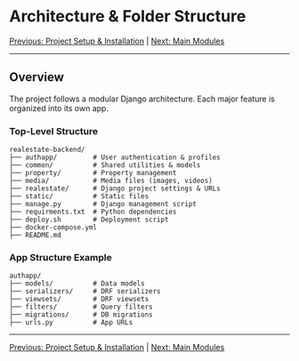 # Architecture & Folder Structure

[Previous: Project Setup & Installation](./02-setup.md) | [Next: Main Modules](./04-modules.md)

---

## Overview
The project follows a modular Django architecture. Each major feature is organized into its own app.

### Top-Level Structure
```
realestate-backend/
├── authapp/         # User authentication & profiles
├── common/          # Shared utilities & models
├── property/        # Property management
├── media/           # Media files (images, videos)
├── realestate/      # Django project settings & URLs
├── static/          # Static files
├── manage.py        # Django management script
├── requirments.txt  # Python dependencies
├── deploy.sh        # Deployment script
├── docker-compose.yml
├── README.md
```

### App Structure Example
```
authapp/
├── models/          # Data models
├── serializers/     # DRF serializers
├── viewsets/        # DRF viewsets
├── filters/         # Query filters
├── migrations/      # DB migrations
├── urls.py          # App URLs
```

---

[Previous: Project Setup & Installation](./02-setup.md) | [Next: Main Modules](./04-modules.md)
